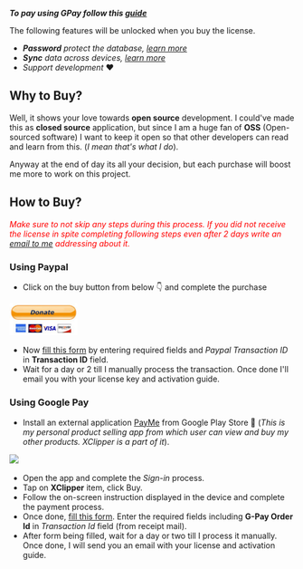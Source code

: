**_To pay using GPay follow this [guide](#using-google-pay)_**

The following features will be unlocked when you buy the license.

- _**Password** protect the database, [learn more](https://github.com/KaustubhPatange/XClipper/wiki/Password-Protect-Database)_
- _**Sync** data across devices, [learn more](https://github.com/KaustubhPatange/XClipper/wiki/Data-Synchronization)_
- _Support development_ ❤️

## Why to Buy?

Well, it shows your love towards **open source** development. I could've made this as **closed source** application, but since I am a huge fan of **OSS** (Open-sourced software) I want to keep it open so that other developers can read and learn from this. (_I mean that's what I do_).

Anyway at the end of day its all your decision, but each purchase will boost me more to work on this project.

## How to Buy?

<span style="color:red">_Make sure to not skip any steps during this process. If you did not receive the license in spite completing following steps even after 2 days write an [email to me](mailto:developerkp16@gmail.com) addressing about it._</span>

### Using Paypal

- Click on the buy button from below 👇 and complete the purchase

<a href="https://www.paypal.com/cgi-bin/webscr?cmd=_s-xclick&hosted_button_id=8WT8YTCPWQ5MU" target="_blank"><img width=120 src="https://github.com/KaustubhPatange/XClipper/raw/master/XClipper.Web/images/don.jpg"/></a>

- Now [fill this form](https://forms.gle/CQABNV9qHnBNz4sE7) by entering required fields and _Paypal Transaction ID_ in **Transaction ID** field.
- Wait for a day or 2 till I manually process the transaction. Once done I'll email you with your license key and activation guide.

### Using Google Pay

- Install an external application [PayMe](https://play.google.com/store/apps/details?id=com.kpstv.demopay) from Google Play Store 📱 (_This is my personal product selling app from which user can view and buy my other products. XClipper is a part of it_).

<a target="_blank" href="https://play.google.com/store/apps/details?id=com.kpstv.demopay"><img height="45px" src="https://www.bing.com/th?id=OIP.aKVynFHWIEFwPyELkAdswQHaCS&pid=Api&rs=1"/></a>

- Open the app and complete the _Sign-in_ process.
- Tap on **XClipper** item, click Buy.
- Follow the on-screen instruction displayed in the device and complete the payment process.
- Once done, [fill this form](https://forms.gle/CQABNV9qHnBNz4sE7). Enter the required fields including **G-Pay Order Id** in _Transaction Id_ field (from receipt mail).
- After form being filled, wait for a day or two till I process it manually. Once done, I will send you an email with your license and activation guide.
